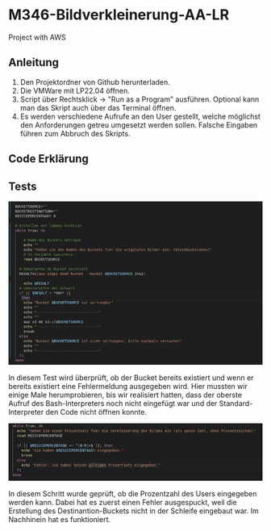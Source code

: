 # M346-Bildverkleinerung-AA-LR
Project with AWS
## Anleitung
1. Den Projektordner von Github herunterladen.
2. Die VMWare mit LP22.04 öffnen.
3. Script über Rechtsklick -> "Run as a Program" ausführen. Optional kann man das Skript auch über das Terminal öffnen.
4. Es werden verschiedene Aufrufe an den User gestellt, welche möglichst den Anforderungen getreu umgesetzt werden sollen. Falsche Eingaben führen zum Abbruch des Skripts.
## Code Erklärung
## Tests
![21.12.2023 Aaron Alvarado](Test1.jpg "Test 1")


In diesem Test wird überprüft, ob der Bucket bereits existiert und wenn er bereits existiert eine Fehlermeldung ausgegeben wird. Hier mussten wir einige Male herumprobieren, bis wir realisiert hatten, dass der oberste Aufruf des Bash-Interpreters noch nicht eingefügt war und der Standard-Interpreter den Code nicht öffnen konnte.

![21.12.2023 Aaron Alvarado](Test2.jpg "Test 2")

In diesem Schritt wurde geprüft, ob die Prozentzahl des Users eingegeben werden kann. Dabei hat es zuerst einen Fehler ausgespuckt, weil die Erstellung des Destinantion-Buckets nicht in der Schleife eingebaut war. Im Nachhinein hat es funktioniert. 

